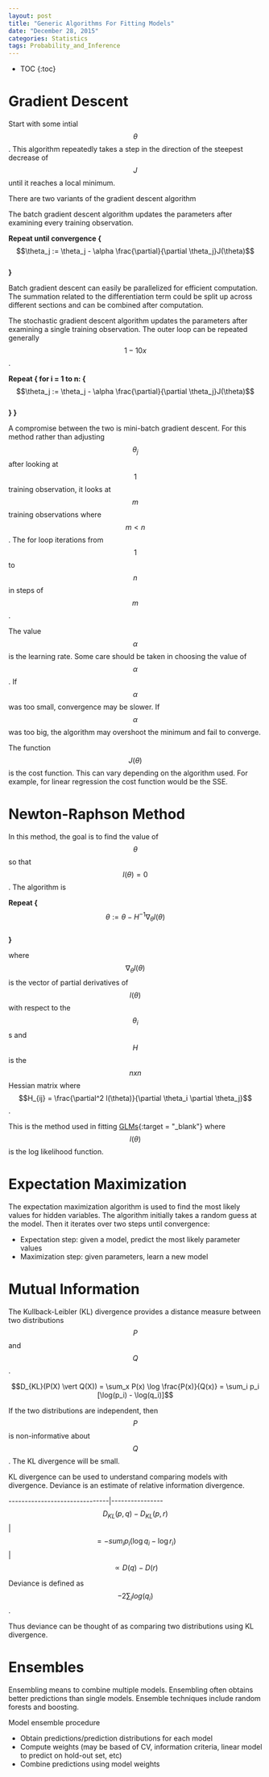 ```yaml
---
layout: post
title: "Generic Algorithms For Fitting Models"
date: "December 28, 2015"
categories: Statistics
tags: Probability_and_Inference
---
```


* TOC
{:toc}




# Gradient Descent
Start with some intial $$\theta$$. This algorithm repeatedly takes a step in the direction of the steepest decrease of $$J$$ until it reaches a local minimum. 

There are two variants of the gradient descent algorithm

The batch gradient descent algorithm updates the parameters after examining every training observation.

**Repeat until convergence {** <br>
  $$\theta_j := \theta_j - \alpha \frac{\partial}{\partial \theta_j}J(\theta)$$ <br>
**}**

Batch gradient descent can easily be parallelized for efficient computation. The summation related to the differentiation term could be split up across different sections and can be combined after computation.

The stochastic gradient descent algorithm updates the parameters after examining a single training observation. The outer loop can be repeated generally $$1-10x$$.

**Repeat { for i = 1 to n: {** <br>
      $$\theta_j := \theta_j - \alpha \frac{\partial}{\partial \theta_j}J(\theta)$$ <br>
**} }**

A compromise between the two is mini-batch gradient descent. For this method rather than adjusting $$\theta_j$$ after looking at $$1$$ training observation, it looks at $$m$$ training observations where $$m < n$$. The for loop iterations from $$1$$ to $$n$$ in steps of $$m$$. 

The value $$\alpha$$ is the learning rate. Some care should be taken in choosing the value of $$\alpha$$. If $$\alpha$$ was too small, convergence may be slower. If $$\alpha$$ was too big, the algorithm may overshoot the minimum and fail to converge. 

The function $$J(\theta)$$ is the cost function. This can vary depending on the algorithm used. For example, for linear regression the cost function would be the SSE. 

# Newton-Raphson Method
In this method, the goal is to find the value of $$\theta$$ so that $$l(\theta) = 0$$. The algorithm is 

**Repeat {** <br>
  $$\theta := \theta - H^{-1} \nabla_{\theta} l(\theta)$$ <br>
**}**

where $$ \nabla_{\theta} l(\theta)$$ is the vector of partial derivatives of $$l(\theta)$$ with respect to the $$\theta_i$$s and $$H$$ is the $$nxn$$ Hessian matrix where $$H_{ij} = \frac{\partial^2 l(\theta)}{\partial \theta_i \partial \theta_j}$$. 

This is the method used in fitting [GLMs][glm_basics_post]{:target = "_blank"} where $$l(\theta)$$ is the log likelihood function.

# Expectation Maximization
The expectation maximization algorithm is used to find the most likely values for hidden variables. The algorithm initially takes a random guess at the model. Then it iterates over two steps until convergence:

* Expectation step: given a model, predict the most likely parameter values
* Maximization step: given parameters, learn a new model

# Mutual Information

The Kullback-Leibler (KL) divergence provides a distance measure between two distributions $$P$$ and $$Q$$. 

$$D_{KL}(P(X) \vert Q(X)) = \sum_x P(x) \log \frac{P(x)}{Q(x)} = \sum_i p_i [\log(p_i) - \log(q_i)]$$

If the two distributions are independent, then $$P$$ is non-informative about $$Q$$. The KL divergence will be small. 

KL divergence can be used to understand comparing models with divergence. Deviance is an estimate of relative information divergence.


-------------------------------|----------------
$$D_{KL}(p,q) - D_{KL}(p, r)$$ | $$ = -sum_i p_i (\log q_i - \log r_i)$$ 
                               | $$ \propto D(q) - D(r)$$
                               
Deviance is defined as $$-2\sum_i log(q_i)$$.

Thus deviance can be thought of as comparing two distributions using KL divergence. 

# Ensembles

Ensembling means to combine multiple models. Ensembling often obtains better predictions than single models. Ensemble techniques include random forests and boosting. 

Model ensemble procedure

* Obtain predictions/prediction distributions for each model
* Compute weights (may be based of CV, information criteria, linear model to predict on hold-out set, etc)
* Combine predictions using model weights

[glm_basics_post]: http://jennguyen1.github.io/nhuyhoa/statistics/GLM-Basics.html#fitting-glm

